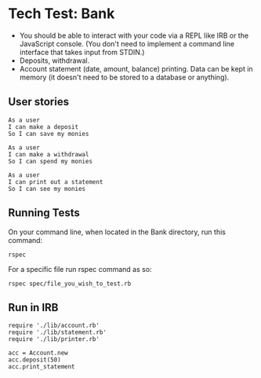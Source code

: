 # Tech Test: Bank

- You should be able to interact with your code via a REPL like IRB or the JavaScript console. (You don't need to implement a command line interface that takes input from STDIN.)
- Deposits, withdrawal.
- Account statement (date, amount, balance) printing.
Data can be kept in memory (it doesn't need to be stored to a database or anything).

## User stories

```
As a user
I can make a deposit
So I can save my monies
```
```
As a user
I can make a withdrawal
So I can spend my monies
```
```
As a user
I can print out a statement
So I can see my monies
```

## Running Tests

On your command line, when located in the Bank directory, run this command:
```
rspec
```
For a specific file run rspec command as so:
```
rspec spec/file_you_wish_to_test.rb
```

## Run in IRB

```
require './lib/account.rb'
require './lib/statement.rb'
require './lib/printer.rb'

acc = Account.new
acc.deposit(50)
acc.print_statement
```
